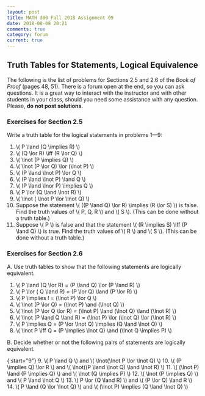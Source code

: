 ```yaml
---
layout: post
title: MATH 300 Fall 2018 Assignment 09
date: 2018-08-08 20:21
comments: true
category: forum
current: true
---
```


## Truth Tables for Statements, Logical Equivalence

<div class="alert alert-info">
	The following is the list of problems for Sections 2.5 and 2.6 of the <em>Book of Proof</em> (pages 48, 51).  There is a forum open at the end, so you can ask questions.  It is a great way to interact with the instructor and with other students in your class, should you need some assistance with any question. Please, <strong>do not post solutions</strong>.
</div>

### Exercises for Section 2.5

Write a truth table for the logical statements in problems 1—9:

1. \\( P \land (Q \implies R) \\)
2. \\( (Q \lor R) \iff (R \lor Q) \\)
3. \\( \lnot (P \implies Q) \\)
4. \\( \lnot (P \lor Q) \lor (\lnot P) \\)
5. \\( (P \land \lnot P) \lor Q \\)
6. \\( (P \land \lnot P) \land Q \\)
7. \\( (P \land \lnor P) \implies Q \\)
8. \\( P \lor (Q \land \lnot R) \\)
9. \\( \lnot ( \lnot P \lor \lnot Q) \\)
10. Suppose the statement \\( ((P \land Q) \lor R) \implies (R \lor S) \\) is false.   Find the truth values of \\( P, Q, R \\) and \\( S \\).  (This can be done without a truth table.)
11. Suppose \\( P \\) is false and that the statement \\( (R \implies S) \iff (P \land Q) \\) is true.  Find the truth values of \\( R \\) and \\( S  \\).  (This can be done without a truth table.)


### Exercises for Section 2.6

A. Use truth tables to show that the following statements are logically equivalent.
1. \\( P \land (Q \lor R) = (P \land Q) \lor (P \land R) \\)
2. \\( P \lor ( Q \land R) = (P \lor Q) \land (P \lor R) \\)
3. \\( P \implies ! = (\lnot P) \lor Q \\)
4. \\( \lnot (P \lor Q) = (\lnot P) \and (\lnot Q) \\)
5. \\( \lnot (P \lor Q \lor R) = (\lnot P) \land (\lnot Q) \land (\lnot R) \\)
6. \\( \lnot (P \land Q \land R) = (\lnot P) \lor (\lnot Q) \lor (\lnot R) \\)
7. \\( P \implies Q = (P \lor \lnot Q) \implies (Q \land \lnot Q) \\)
8. \\( \lnot P \iff Q = (P \implies \lnot Q) \and (\lnot Q \implies P) \\)


 B. Decide whether or not the following pairs of statements are logically equivalent.

{:start="9"}
9. \\( P \land Q \\) and \\( \lnot(\lnot P \lor \lnot Q) \\)
10. \\( (P \implies Q) \lor R \\) and \\( \lnot((P \land \lnot Q) \land \lnot R) \\)
11. \\( (\lnot P) \land (P \implies Q) \\) and \\( \lnot (Q \implies P) \\)
12. \\( \lnot (P \implies Q) \\) and \\( P \land \lnot Q \\)
13. \\( P \lor (Q \land R) \\) and \\( (P \lor Q) \land R \\)
14. \\( P \land (Q \lor \lnot Q) \\) and \\( (\lnot P) \implies (Q \land \lnot Q) \\)
